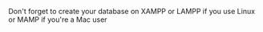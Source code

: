 Don't forget to create your database on XAMPP or LAMPP if you use Linux or MAMP if you're a Mac user
